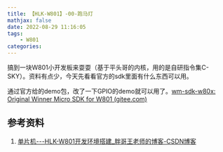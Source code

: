 ```yaml
---
title: 【HLK-W801】-00-跑马灯
mathjax: false
date: 2022-08-29 11:16:05
tags:
    - W801
categories:
---
```


搞到一块W801小开发板来耍耍（基于平头哥的内核，用的是自研指令集C-SKY）。资料有点少，今天先看看官方的sdk里面有什么东西可以用。

通过官方给的demo包，改了一下GPIO的demo就可以用了。[wm-sdk-w80x: Original Winner Micro SDK for W801 (gitee.com)](https://gitee.com/iosetting/wm-sdk-w80x)

## 参考资料

1. [单片机---HLK-W801开发环境搭建_胖哥王老师的博客-CSDN博客](https://blog.csdn.net/baidu_19348579/article/details/122036457)
